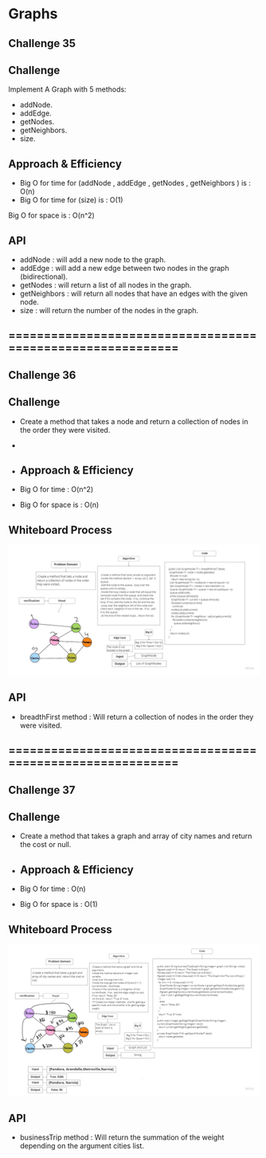 # Graphs
## Challenge 35

## Challenge
Implement A Graph with 5 methods:
- addNode.
- addEdge.
- getNodes.
- getNeighbors.
- size.

## Approach & Efficiency

- Big O for time for (addNode , addEdge , getNodes , getNeighbors ) is : O(n)
- Big O for time for (size) is : O(1)

Big O for space is : O(n^2)

## API
- addNode : will add a new node to the graph.
- addEdge : will add a new edge between two nodes in the graph (bidirectional).
- getNodes : will return a list of all nodes in the graph.
- getNeighbors : will return all nodes that have an edges with the given node.
- size : will return the number of the nodes in the graph.
## ===========================================================
## Challenge 36

## Challenge
- Create a method that takes a node and return a collection of nodes in the order they were visited.
-
- ## Approach & Efficiency

- Big O for time  : O(n^2)
- Big O for space is : O(n)

## Whiteboard Process
![graph-breadth-first](graph-breadth-first.jpg)
## API
- breadthFirst method : Will return a collection of nodes in the order they were visited.
## ===========================================================
## Challenge 37

## Challenge
- Create a method that takes a graph and array of city names and  return the cost or null.
- ## Approach & Efficiency

- Big O for time  : O(n)
- Big O for space is : O(1)

## Whiteboard Process
![Challenge-37](Challenge-37.jpg)
## API
- businessTrip method : Will return the summation of the weight depending on the argument cities list.
